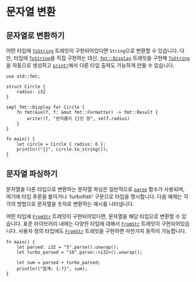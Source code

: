 # 문자열 변환

## 문자열로 변환하기

어떤 타입에 [`ToString`] 트레잇이 구현되어있다면 `String`으로 변환할 수 있습니다.
다만, 타입에 [`ToString`]을 직접 구현하는 대신, [`fmt::Display`][Display] 트레잇을 구현해
[`ToString`]을 자동으로 생성하고 [`print!`][print]에서 다룬 타입 출력도
가능하게 만들 수 있습니다.

```rust,editable
use std::fmt;

struct Circle {
    radius: i32
}

impl fmt::Display for Circle {
    fn fmt(&self, f: &mut fmt::Formatter) -> fmt::Result {
        write!(f, "반지름이 {}인 원", self.radius)
    }
}

fn main() {
    let circle = Circle { radius: 6 };
    println!("{}", circle.to_string());
}
```

## 문자열 파싱하기

문자열을 다른 타입으로 변환하는 문자열 파싱은
일반적으로 [`parse`] 함수가 사용되며, 여기에 타입 추론을 붙이거나
'turbofish' 구문으로 타입을 명시합니다.
다음 예제는 각각의 방법으로 문자열을 숫자로 변환하는 예시를 나타냅니다.

어떤 타입에 [`FromStr`] 트레잇이 구현되어있다면, 문자열을 해당 타입으로 변환할 수 있습니다.
표준 라이브러리 내에는 다양한 타입에 대해서 [`FromStr`] 트레잇이 구현되어있습니다.
사용자 정의 타입에도 [`FromStr`] 트레잇을 구현하면
마찬가지 동작이 가능합니다.

```rust,editable
fn main() {
    let parsed: i32 = "5".parse().unwrap();
    let turbo_parsed = "10".parse::<i32>().unwrap();

    let sum = parsed + turbo_parsed;
    println!("합계: {:?}", sum);
}
```

[`ToString`]: https://doc.rust-lang.org/std/string/trait.ToString.html
[Display]: https://doc.rust-lang.org/std/fmt/trait.Display.html
[print]: ../hello/print.md
[`parse`]: https://doc.rust-lang.org/std/primitive.str.html#method.parse
[`FromStr`]: https://doc.rust-lang.org/std/str/trait.FromStr.html
